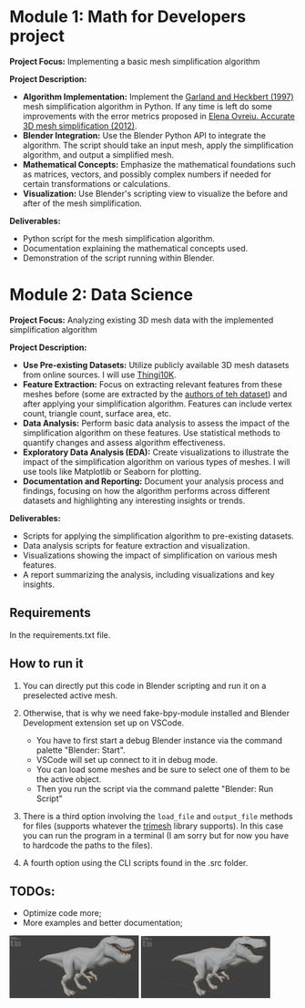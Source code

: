 # Module 1: Math for Developers project
**Project Focus:** Implementing a basic mesh simplification algorithm

**Project Description:**
- **Algorithm Implementation:** Implement the [Garland and Heckbert (1997)](https://www.cs.cmu.edu/~garland/Papers/quadrics.pdf) mesh simplification algorithm in Python. If any time is left do some improvements with the error metrics proposed in [Elena Ovreiu. Accurate 3D mesh simplification (2012)](https://theses.hal.science/tel-01224848/file/these.pdf).
- **Blender Integration:** Use the Blender Python API to integrate the algorithm. The script should take an input mesh, apply the simplification algorithm, and output a simplified mesh.
- **Mathematical Concepts:** Emphasize the mathematical foundations such as matrices, vectors, and possibly complex numbers if needed for certain transformations or calculations.
- **Visualization:** Use Blender's scripting view to visualize the before and after of the mesh simplification.

**Deliverables:**
- Python script for the mesh simplification algorithm.
- Documentation explaining the mathematical concepts used.
- Demonstration of the script running within Blender.

# Module 2: Data Science
**Project Focus:** Analyzing existing 3D mesh data with the implemented simplification algorithm

**Project Description:**
- **Use Pre-existing Datasets:** Utilize publicly available 3D mesh datasets from online sources. I will use [Thingi10K](https://ten-thousand-models.appspot.com/).
- **Feature Extraction:** Focus on extracting relevant features from these meshes before (some are extracted by the [authors of teh dataset](https://docs.google.com/spreadsheets/d/1ZM5_1ry3Oe5uDJZxQIcFR6fjjas5rX4yjkhQ8p7Kf2Q/edit?usp=sharing)) and after applying your simplification algorithm. Features can include vertex count, triangle count, surface area, etc.
- **Data Analysis:** Perform basic data analysis to assess the impact of the simplification algorithm on these features. Use statistical methods to quantify changes and assess algorithm effectiveness.
- **Exploratory Data Analysis (EDA):** Create visualizations to illustrate the impact of the simplification algorithm on various types of meshes. I will use tools like Matplotlib or Seaborn for plotting.
- **Documentation and Reporting:** Document your analysis process and findings, focusing on how the algorithm performs across different datasets and highlighting any interesting insights or trends.

**Deliverables:**
- Scripts for applying the simplification algorithm to pre-existing datasets.
- Data analysis scripts for feature extraction and visualization.
- Visualizations showing the impact of simplification on various mesh features.
- A report summarizing the analysis, including visualizations and key insights.

## Requirements
In the requirements.txt file.

## How to run it
1. You can directly put this code in Blender scripting and run it on a preselected active mesh.
2. Otherwise, that is why we need fake-bpy-module installed and Blender Development extension set up on VSCode.

    * You have to first start a debug Blender instance via the command palette "Blender: Start".
    * VSCode will set up connect to it in debug mode.
    * You can load some meshes and be sure to select one of them to be the active object.
    * Then you run the script via the command palette "Blender: Run Script"

3. There is a third option involving the `load_file` and `output_file` methods for files (supports whatever the [trimesh](https://trimesh.org/index.html#) library supports). In this case you can run the program in a terminal (I am sorry but for now you have to hardcode the paths to the files).

4. A fourth option using the CLI scripts found in the .src folder.

## TODOs:
 - Optimize code more;
 - More examples and better documentation;

<img src="images/trexFull.png" alt="Tyrannosaurus no simplification" width="45%"> <img src="images/trex90P.png" alt="Tyrannosaurus 90% simplification" width="45%">

